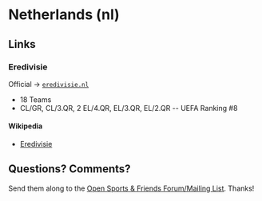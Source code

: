 # Netherlands (nl)

## Links

### Eredivisie

Official -> [`eredivisie.nl`](http://eredivisie.nl)

- 18 Teams
- CL/GR, CL/3.QR, 2 EL/4.QR, EL/3.QR, EL/2.QR -- UEFA Ranking #8


#### Wikipedia

- [Eredivisie](http://en.wikipedia.org/wiki/Eredivisie)




## Questions? Comments?

Send them along to the
[Open Sports & Friends Forum/Mailing List](http://groups.google.com/group/opensport).
Thanks!